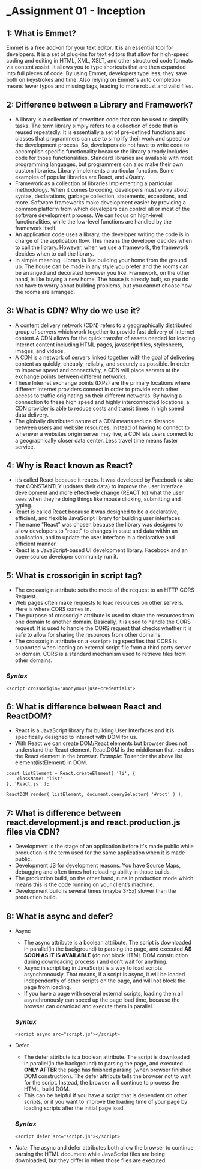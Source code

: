 # \_Assignment 01 - Inception

## 1: What is Emmet?

Emmet is a free add-on for your text editor. It is an essential tool for developers. It is a set of plug-ins for text editors that allow for high-speed coding and editing in HTML, XML, XSLT, and other structured code formats via content assist. It allows you to type shortcuts that are then expanded into full pieces of code. By using Emmet, developers type less, they save both on keystrokes and time. Also relying on Emmet's auto completion means fewer typos and missing tags, leading to more robust and valid files.

## 2: Difference between a Library and Framework?

- A library is a collection of prewritten code that can be used to simplify tasks. The term library simply refers to a collection of code that is reused repeatedly. It is essentially a set of pre-defined functions and classes that programmers can use to simplify their work and speed up the development process. So, developers do not have to write code to accomplish specific functionality because the library already includes code for those functionalities. Standard libraries are available with most programming languages, but programmers can also make their own custom libraries. Library implements a particular function. Some examples of popular libraries are React, and JQuery.
- Framework as a collection of libraries implementing a particular methodology. When it comes to coding, developers must worry about syntax, declarations, garbage collection, statements, exceptions, and more. Software frameworks make development easier by providing a common platform from which developers can control all or most of the software development process. We can focus on high-level functionalities, while the low-level functions are handled by the framework itself.
- An application code uses a library, the developer writing the code is in charge of the application flow. This means the developer decides when to call the library. However, when we use a framework, the framework decides when to call the library.
- In simple meaning, Library is like building your home from the ground up. The house can be made in any style you prefer and the rooms can be arranged and decorated however you like. Framework, on the other hand, is like buying a new home. The house is already built, so you do not have to worry about building problems, but you cannot choose how the rooms are arranged.

## 3: What is CDN? Why do we use it?

- A content delivery network (CDN) refers to a geographically distributed group of servers which work together to provide fast delivery of Internet content.A CDN allows for the quick transfer of assets needed for loading Internet content including HTML pages, javascript files, stylesheets, images, and videos.
- A CDN is a network of servers linked together with the goal of delivering content as quickly, cheaply, reliably, and securely as possible. In order to improve speed and connectivity, a CDN will place servers at the exchange points between different networks.
- These Internet exchange points (IXPs) are the primary locations where different Internet providers connect in order to provide each other access to traffic originating on their different networks. By having a connection to these high speed and highly interconnected locations, a CDN provider is able to reduce costs and transit times in high speed data delivery.
- The globally distributed nature of a CDN means reduce distance between users and website resources. Instead of having to connect to wherever a websites origin server may live, a CDN lets users connect to a geographically closer data center. Less travel time means faster service.

## 4: Why is React known as React?

- it’s called React because it reacts. It was developed by Facebook (a site that CONSTANTLY updates their data) to improve the user interface development and more effectively change (REACT to) what the user sees when they’re doing things like mouse clicking, submitting and typing.
- React is called React because it was designed to be a declarative, efficient, and flexible JavaScript library for building user interfaces.
- The name "React" was chosen because the library was designed to allow developers to "react" to changes in state and data within an application, and to update the user interface in a declarative and efficient manner.
- React is a JavaScript-based UI development library. Facebook and an open-source developer community run it.

## 5: What is crossorigin in script tag?

- The crossorigin attribute sets the mode of the request to an HTTP CORS Request.
- Web pages often make requests to load resources on other servers. Here is where CORS comes in.
- The purpose of crossorigin attribute is used to share the resources from one domain to another domain. Basically, it is used to handle the CORS request. It is used to handle the CORS request that checks whether it is safe to allow for sharing the resources from other domains.
- The crossorigin attribute on a `<script>` tag specifies that CORS is supported when loading an external script file from a third party server or domain. CORS is a standard mechanism used to retrieve files from other domains.

### _Syntax_

```
<script crossorigin="anonymous|use-credentials">
```

## 6: What is difference between React and ReactDOM?

- React is a JavaScript library for building User Interfaces and it is specifically designed to interact with DOM for us.
- With React we can create DOM/React elements but browser does not understand the React element. ReactDOM is the middleman that renders the React element in the browser.
  _Example_: To render the above list element(listElement) in DOM.

```
const listElement = React.createElement( 'li', {
    className: 'list'
}, 'React.js' );

ReactDOM.render( listElement, document.querySelector( '#root' ) );
```

## 7: What is difference between react.development.js and react.production.js files via CDN?

- Development is the stage of an application before it's made public while production is the term used for the same application when it is made public.
- Development JS for development reasons. You have Source Maps, debugging and often times hot reloading ability in those builds.
- The production build, on the other hand, runs in production mode which means this is the code running on your client’s machine.
- Development build is several times (maybe 3-5x) slower than the production build.

## 8: What is async and defer?

- Async

  - The async attribute is a boolean attribute. The script is downloaded in parallel(in the background) to parsing the page, and executed **AS SOON AS IT IS AVAILABLE** (do not block HTML DOM construction during downloading process ) and don’t wait for anything.
  - Async in script tag in JavaScript is a way to load scripts asynchronously. That means, if a script is async, it will be loaded independently of other scripts on the page, and will not block the page from loading.
  - If you have a page with several external scripts, loading them all asynchronously can speed up the page load time, because the browser can download and execute them in parallel.

  ### _Syntax_

  ```
  <script async src="script.js"></script>
  ```

- Defer

  - The defer attribute is a boolean attribute. The script is downloaded in parallel(in the background) to parsing the page, and executed **ONLY AFTER** the page has finished parsing (when browser finished DOM construction). The defer attribute tells the browser not to wait for the script. Instead, the browser will continue to process the HTML, build DOM.
  - This can be helpful if you have a script that is dependent on other scripts, or if you want to improve the loading time of your page by loading scripts after the initial page load.

  ### _Syntax_

  ```
  <script defer src="script.js"></script>
  ```

- _Note_: The async and defer attributes both allow the browser to continue parsing the HTML document while JavaScript files are being downloaded, but they differ in when those files are executed.
